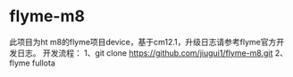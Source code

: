 # flyme-m8
此项目为ht m8的flyme项目device，基于cm12.1，升级日志请参考flyme官方开发日志。
开发流程：
1、git clone https://github.com/jiugui1/flyme-m8.git
2、flyme fullota
